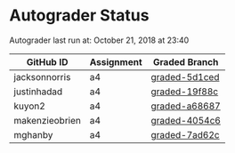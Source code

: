 # Autograder Status
Autograder last run at: October 21, 2018 at 23:40

| GitHub ID | Assignment | Graded Branch |
|-----------|------------|---------------|
| jacksonnorris | a4 | [graded-5d1ced](https://github.com/Fall2018COMP401-001/a4-jacksonnorris/tree/graded-5d1ced) | 
| justinhadad | a4 | [graded-19f88c](https://github.com/Fall2018COMP401-001/a4-justinhadad/tree/graded-19f88c) | 
| kuyon2 | a4 | [graded-a68687](https://github.com/Fall2018COMP401-001/a4-kuyon2/tree/graded-a68687) | 
| makenzieobrien | a4 | [graded-4054c6](https://github.com/Fall2018COMP401-001/a4-makenzieobrien/tree/graded-4054c6) | 
| mghanby | a4 | [graded-7ad62c](https://github.com/Fall2018COMP401-001/a4-mghanby/tree/graded-7ad62c) | 
